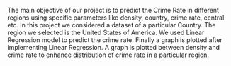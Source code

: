 The main objective of our project is to predict the Crime Rate in different regions using specific parameters like density, country, crime rate, central etc. In this project we considered a dataset of a particular Country. The region we selected is the United States of America. We used Linear Regression model to predict the crime rate. Finally a graph is plotted after implementing Linear Regression. A graph is plotted between density and crime rate to enhance distribution of crime rate in a particular region.
